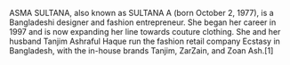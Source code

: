 ASMA SULTANA, also known as SULTANA A (born October 2, 1977), is a Bangladeshi designer and fashion entrepreneur. She began her career in 1997 and is now expanding her line towards couture clothing. She and her husband Tanjim Ashraful Haque run the fashion retail company Ecstasy in Bangladesh, with the in-house brands Tanjim, ZarZain, and Zoan Ash.[1]
